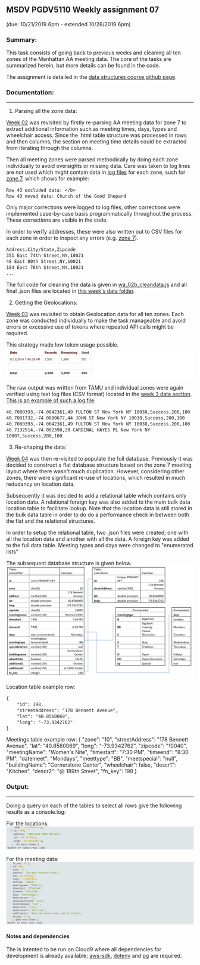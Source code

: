 ## MSDV PGDV5110 Weekly assignment 07 
(due: 10/21/2019 6pm - extended 10/26/2019 6pm)

### Summary:

This task consists of going back to previous weeks and cleaning all ten zones
of the Manhattan AA meeting data. The core of the tasks are summarized herein, but
more details can be found in the code.

The assignment is detailed in the [data structures course github page](https://github.com/visualizedata/data-structures/blob/master/weekly_assignment_07.md).


### Documentation:
--------------------------

1. Parsing all the zone data:

[Week 02](https://github.com/acdreyer/data-structures/tree/master/wAssignment_02)
was revisited by firstly re-parsing AA meeting data for zone 7 
to extract additional information such as meeting times, days, types and wheelchair access.
Since the .html table structure was processed in rows and then columns, the section on
meeting time details could be extracted from iterating through the columns. 

Then all meeting zones were parsed methodically by doing each zone individually
to avoid oversights or missing data.
Care was taken to log lines are not used which might contain data in 
[log files](https://github.com/acdreyer/data-structures/blob/master/wAssignment_02/data/)
for each zone, such for [zone 7](https://github.com/acdreyer/data-structures/blob/master/wAssignment_02/data/logfileZone07.txt),
which shows for example:
```
Row 43 excluded data: </b>
Row 43 moved data: Church of the Good Shepard
```

Only major corrections were logged to log files, other corrections were implemented case-by-case
basis programmatically throughout the process. These corrections are visible in the code.

In order to verify addresses, these were also written out to CSV files for each zone in order
to inspect any errors (e.g. [zone 7](https://github.com/acdreyer/data-structures/blob/master/wAssignment_02/data/zone07meetingsCSV.txt)).

```
Address,City/State,Zipcode 
351 East 74th Street,NY,10021
48 East 80th Street,NY,10021
184 East 76th Street,NY,10021
...
```

The full code for cleaning the data is given in 
[wa_02b_cleandata.js](https://github.com/acdreyer/data-structures/blob/master/wAssignment_07/wa_02b_cleandata.js)
and all final .json files are located in [this week's data folder](https://github.com/acdreyer/data-structures/tree/master/wAssignment_07/data).



2. Getting the Geolocations:

[Week 03](https://github.com/acdreyer/data-structures/tree/master/wAssignment_03)
was revisited to obtain Geolocation data for all ten zones.
Each zone was conducted individually to make the task manageable and 
avoid errors or excessive use of tokens where repeated API calls might be required. 

This strategy made  low token usage possible.
![Token usage](./images/wa07_geocodeCredits.PNG)

The raw output was written from TAMU and individual zones were again verified using text log files (CSV format)
located in the [week 3 data section](https://github.com/acdreyer/data-structures/tree/master/wAssignment_03/data).
[This is an example of such a log file](https://github.com/acdreyer/data-structures/blob/master/wAssignment_03/data/zone01TamuCSV.txt).

```
40.7080393,-74.0042361,49 FULTON ST New York NY 10038,Success,200,100
40.7091732,-74.0080677,44 JOHN ST New York NY 10038,Success,200,100
40.7080393,-74.0042361,49 FULTON ST New York NY 10038,Success,200,100
40.7132514,-74.002398,20 CARDINAL HAYES PL New York NY 10007,Success,200,100
```


3. Re-shaping the data:

[Week 04](https://github.com/acdreyer/data-structures/tree/master/wAssignment_04)
was then re-visited to populate the full database. Previously it was decided
to construct a flat database structure based on the zone 7 meeting layout where
there wasn't much duplication. However, considering other zones, there were
significant re-use of locations, which resulted in much redudancy on location
data.

Subsequently it was decided to add a relational table which contains only location data.
A relational foreign key was also added to the main bulk data location table to facilitate lookup.
Note that the location data is still stored in the bulk data table in order to do
do a performance check in between both the flat and the relational structures.

In order to setup the relational table, two .json files were created; one with 
all the location data and another with all the data. A foreign key was added
to the full data table. Meeting types and days were changed to "enumerated lists"

The subsequent database structure is given below.
![Database structure](./images/wa07_relational.PNG)


Location table example row:

    {
        "id": 198,
        "streetAddress": "178 Bennett Avenue",
        "lat": "40.8560069",
        "long": "-73.9342762"
    }

Meetings table example row:
    {
        "zone": "10",
        "streetAddress": "178 Bennett Avenue",
        "lat": "40.8560069",
        "long": "-73.9342762",
        "zipcode": "10040",
        "meetingName": "Women's Nite",
        "timestart": "7:30 PM",
        "timeend": "8:30 PM",
        "datemeet": "Mondays",
        "meettype": "BB",
        "meetspecial": "null",
        "buildingName": "Cornerstone Center",
        "wheelchair": false,
        "descr1": "Kitchen",
        "descr2": "@ 189th Street",
        "fn_key": 198
    }




### Output:
--------------------------

Doing a query on each of the tables to select all rows give the following results
as a console.log:


For the locations:
![Locationquery](./images/wa07_query_loc.PNG)


For the meeting data:
![Database structure](./images/wa07_query.PNG)





#### Notes and dependencies

The is intented to be run on Cloud9 where all dependencies for development is already available;
[aws-sdk](https://docs.aws.amazon.com/AWSJavaScriptSDK/latest/), 
[dotenv](https://www.npmjs.com/package/dotenv) and [pg](https://node-postgres.com/) are required.

